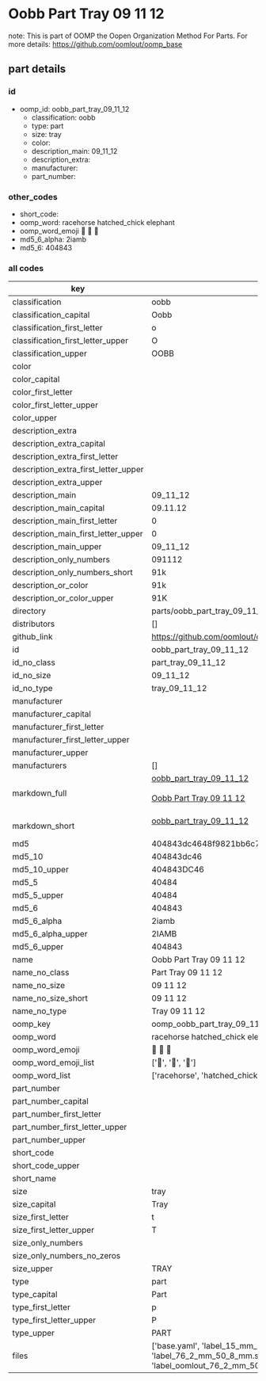 # Oobb Part Tray 09 11 12  

note: This is part of OOMP the Oopen Organization Method For Parts. For more details: https://github.com/oomlout/oomp_base

##  part details





### id
* oomp_id: oobb_part_tray_09_11_12
  * classification: oobb
  * type: part
  * size: tray
  * color: 
  * description_main: 09_11_12
  * description_extra: 
  * manufacturer: 
  * part_number: 

### other_codes
* short_code: 
* oomp_word: racehorse hatched_chick elephant
* oomp_word_emoji :racehorse: :hatched_chick: :elephant:
* md5_6_alpha: 2iamb
* md5_6: 404843

### all codes 
| key | value |  
| --- | --- |  
| classification | oobb |  
| classification_capital | Oobb |  
| classification_first_letter | o |  
| classification_first_letter_upper | O |  
| classification_upper | OOBB |  
| color |  |  
| color_capital |  |  
| color_first_letter |  |  
| color_first_letter_upper |  |  
| color_upper |  |  
| description_extra |  |  
| description_extra_capital |  |  
| description_extra_first_letter |  |  
| description_extra_first_letter_upper |  |  
| description_extra_upper |  |  
| description_main | 09_11_12 |  
| description_main_capital | 09.11.12 |  
| description_main_first_letter | 0 |  
| description_main_first_letter_upper | 0 |  
| description_main_upper | 09_11_12 |  
| description_only_numbers | 091112 |  
| description_only_numbers_short | 91k |  
| description_or_color | 91k |  
| description_or_color_upper | 91K |  
| directory | parts/oobb_part_tray_09_11_12 |  
| distributors | [] |  
| github_link | https://github.com/oomlout/oomlout_oomp_part_src/tree/main/parts/oobb_part_tray_09_11_12/working |  
| id | oobb_part_tray_09_11_12 |  
| id_no_class | part_tray_09_11_12 |  
| id_no_size | 09_11_12 |  
| id_no_type | tray_09_11_12 |  
| manufacturer |  |  
| manufacturer_capital |  |  
| manufacturer_first_letter |  |  
| manufacturer_first_letter_upper |  |  
| manufacturer_upper |  |  
| manufacturers | [] |  
| markdown_full | [oobb_part_tray_09_11_12](https://github.com/oomlout/oomlout_oomp_part_src/tree/main/parts/oobb_part_tray_09_11_12/working)<br>[](https://github.com/oomlout/oomlout_oomp_part_src/tree/main/parts/oobb_part_tray_09_11_12/working)<br>[Oobb Part Tray 09 11 12](https://github.com/oomlout/oomlout_oomp_part_src/tree/main/parts/oobb_part_tray_09_11_12/working)<br><br> |  
| markdown_short | [oobb_part_tray_09_11_12](https://github.com/oomlout/oomlout_oomp_part_src/tree/main/parts/oobb_part_tray_09_11_12/working)<br><br> |  
| md5 | 404843dc4648f9821bb6c70ce3f543f2 |  
| md5_10 | 404843dc46 |  
| md5_10_upper | 404843DC46 |  
| md5_5 | 40484 |  
| md5_5_upper | 40484 |  
| md5_6 | 404843 |  
| md5_6_alpha | 2iamb |  
| md5_6_alpha_upper | 2IAMB |  
| md5_6_upper | 404843 |  
| name | Oobb Part Tray 09 11 12 |  
| name_no_class | Part Tray 09 11 12 |  
| name_no_size | 09 11 12 |  
| name_no_size_short | 09 11 12 |  
| name_no_type | Tray 09 11 12 |  
| oomp_key | oomp_oobb_part_tray_09_11_12 |  
| oomp_word | racehorse hatched_chick elephant |  
| oomp_word_emoji | :racehorse: :hatched_chick: :elephant: |  
| oomp_word_emoji_list | [':racehorse:', ':hatched_chick:', ':elephant:'] |  
| oomp_word_list | ['racehorse', 'hatched_chick', 'elephant'] |  
| part_number |  |  
| part_number_capital |  |  
| part_number_first_letter |  |  
| part_number_first_letter_upper |  |  
| part_number_upper |  |  
| short_code |  |  
| short_code_upper |  |  
| short_name |  |  
| size | tray |  
| size_capital | Tray |  
| size_first_letter | t |  
| size_first_letter_upper | T |  
| size_only_numbers |  |  
| size_only_numbers_no_zeros |  |  
| size_upper | TRAY |  
| type | part |  
| type_capital | Part |  
| type_first_letter | p |  
| type_first_letter_upper | P |  
| type_upper | PART |  
| files | ['base.yaml', 'label_15_mm_30_mm.pdf', 'label_15_mm_30_mm.svg', 'label_76_2_mm_50_8_mm.pdf', 'label_76_2_mm_50_8_mm.svg', 'label_oomlout_76_2_mm_50_8_mm.pdf', 'label_oomlout_76_2_mm_50_8_mm.svg', 'readme.md', 'working.json', 'working.yaml'] |  
